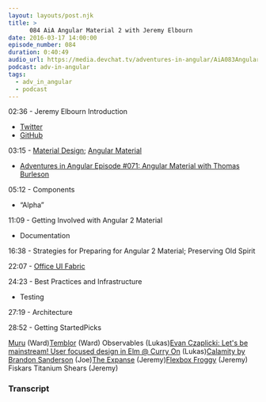 ```yaml
---
layout: layouts/post.njk
title: >
      084 AiA Angular Material 2 with Jeremy Elbourn
date: 2016-03-17 14:00:00
episode_number: 084
duration: 0:40:49
audio_url: https://media.devchat.tv/adventures-in-angular/AiA083AngularMaterial2.mp3
podcast: adv-in-angular
tags: 
  - adv_in_angular
  - podcast
---
```


02:36 - Jeremy Elbourn Introduction

- [Twitter](https://twitter.com/jelbourn)
- [GitHub](https://github.com/jelbourn)

03:15 - [Material Design](https://www.google.com/design/spec/material-design/introduction.html); [Angular Material](https://material.angularjs.org/latest/)

- [Adventures in Angular Episode #071: Angular Material with Thomas Burleson](https://devchat.tv/adventures-in-angular/071-aia-angular-material-with-thomas-burleson)

05:12 - Components

- “Alpha”

11:09 - Getting Involved with Angular 2 Material

- Documentation

16:38 - Strategies for Preparing for Angular 2 Material; Preserving Old Spirit

22:07 -&nbsp;[Office UI Fabric](http://dev.office.com/fabric)

24:23 - Best Practices and Infrastructure

- Testing

27:19 - Architecture

28:52 - Getting StartedPicks

[Muru](http://www.merufilm.com/) (Ward)[Temblor](http://temblor.net/) (Ward) Observables (Lukas)[Evan Czaplicki: Let's be mainstream! User focused design in Elm @ Curry On](https://www.youtube.com/watch?v=oYk8CKH7OhE) (Lukas)[Calamity by Brandon Sanderson](http://www.amazon.com/Calamity-The-Reckoners-Brandon-Sanderson/dp/0385743602) (Joe)[The Expanse](http://www.syfy.com/theexpanse) (Jeremy)[Flexbox Froggy](http://flexboxfroggy.com/) (Jeremy) Fiskars Titanium Shears (Jeremy)



### Transcript


